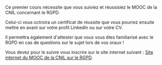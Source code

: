 Ce premier cours nécessite que vous suiviez et réussisiez le MOOC de la CNIL concernant le RGPD. 

Celui-ci vous octroira un certificat de réussite que vous pourrez ensuite mettre en avant sur votre profil LinkedIn ou sur votre CV.

Il permettra également d'attester que vous vous êtes familiarisé avec le RGPD en cas de questions sur le sujet lors de vos oraux !

Vous devez pour le suivre vous inscrire sur le site internet suivant : <a href="https://atelier-rgpd.cnil.fr/login/index.php" title="Lien du site officiel du MOOC de la CNIL" target="_blank">Site internet du MOOC de la CNIL sur le RGPD</a>.